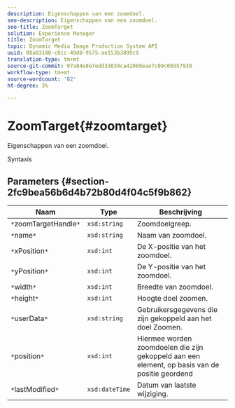 ```yaml
---
description: Eigenschappen van een zoomdoel.
seo-description: Eigenschappen van een zoomdoel.
seo-title: ZoomTarget
solution: Experience Manager
title: ZoomTarget
topic: Dynamic Media Image Production System API
uuid: 08a03140-c8cc-49d8-9575-ae153b3899c9
translation-type: tm+mt
source-git-commit: 97a84e8e7edd3d834ca42069eae7c09c00d57938
workflow-type: tm+mt
source-wordcount: '82'
ht-degree: 3%

---
```



# ZoomTarget{#zoomtarget}

Eigenschappen van een zoomdoel.

Syntaxis

## Parameters {#section-2fc9bea56b6d4b72b80d4f04c5f9b862}

| Naam | Type | Beschrijving |
|---|---|---|
| `*`zoomTargetHandle`*` | `xsd:string` | Zoomdoelgreep. |
| `*`name`*` | `xsd:string` | Naam van zoomdoel. |
| `*`xPosition`*` | `xsd:int` | De X-positie van het zoomdoel. |
| `*`yPosition`*` | `xsd:int` | De Y-positie van het zoomdoel. |
| `*`width`*` | `xsd:int` | Breedte van zoomdoel. |
| `*`height`*` | `xsd:int` | Hoogte doel zoomen. |
| `*`userData`*` | `xsd:string` | Gebruikersgegevens die zijn gekoppeld aan het doel Zoomen. |
| `*`position`*` | `xsd:int` | Hiermee worden zoomdoelen die zijn gekoppeld aan een element, op basis van de positie geordend |
| `*`lastModified`*` | `xsd:dateTime` | Datum van laatste wijziging. |

